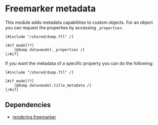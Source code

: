 # Freemarker metadata #

This module adds metadata capabilities to custom objects. For an object you can request the properties by accessing `_properties`:

```
[#include "/shared/dump.ftl" /]

[#if model??]
	[@dump data=model._properties /]
[/#if]
```

If you want the metadata of a specific property you can do the following:

```
[#include "/shared/dump.ftl" /]

[#if model??]
	[@dump data=model.title_metadata /]
[/#if]
```

## Dependencies ##

  * [rendering.freemarker](rendering_freemarker.md)
